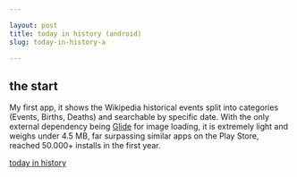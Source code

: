 ```yaml
---

layout: post
title: today in history (android)
slug: today-in-history-a

---
```

## the start
My first app, it shows the Wikipedia historical events split into categories (Events, Births, Deaths) and searchable by specific date. With the only external dependency being [Glide](https://github.com/bumptech/glide) for image loading, it is extremely light and weighs under 4.5 MB, far surpassing similar apps on the Play Store, reached 50.000+ installs in the first year.

[today in history](https://play.google.com/store/apps/details?id=com.imaginarymakings.todayinhistory)